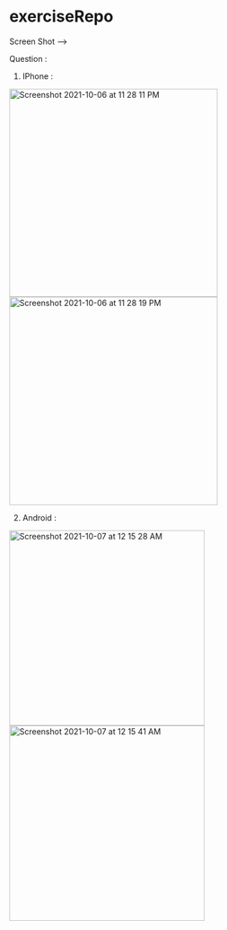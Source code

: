 # exerciseRepo

Screen Shot -->

Question :


1) IPhone :

<img width="371" alt="Screenshot 2021-10-06 at 11 28 11 PM" src="https://user-images.githubusercontent.com/62723964/136263731-df8ccc4d-60b5-49a4-afef-67f3d61d6598.png">

<img width="371" alt="Screenshot 2021-10-06 at 11 28 19 PM" src="https://user-images.githubusercontent.com/62723964/136263768-243f7b0c-975e-4e60-b233-2df8cc9e7263.png">


2) Android :

<img width="348" alt="Screenshot 2021-10-07 at 12 15 28 AM" src="https://user-images.githubusercontent.com/62723964/136264273-c2d98754-060e-4964-a4b0-6138b6a4828f.png">

<img width="348" alt="Screenshot 2021-10-07 at 12 15 41 AM" src="https://user-images.githubusercontent.com/62723964/136264291-578e6539-9eaf-4377-9343-f40ff0373f3e.png">
